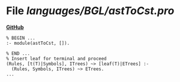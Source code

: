 # File _languages/BGL/astToCst.pro_
**[GitHub](https://github.com/softlang/yas/blob/master/languages/BGL/astToCst.pro)**
```
% BEGIN ...
:- module(astToCst, []).

% END ...
% Insert leaf for terminal and proceed
(Rules, [t(T)|Symbols], ITrees) ~> [leaf(T)|ETrees] :-
  (Rules, Symbols, ITrees) ~> ETrees.
...
```
